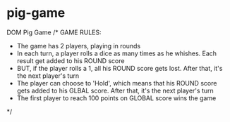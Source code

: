 # pig-game
DOM Pig Game
/*
GAME RULES:

- The game has 2 players, playing in rounds
- In each turn, a player rolls a dice as many times as he whishes.
Each result get added to his ROUND score
- BUT, if the player rolls a 1, all his ROUND score gets lost.
After that, it's the next player's turn
- The player can choose to 'Hold', which means that his ROUND score
gets added to his GLBAL score. After that, it's the next player's turn
- The first player to reach 100 points on GLOBAL score wins the game

*/

